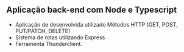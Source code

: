 ## Aplicação back-end com Node e Typescript


- Aplicação de desenvolvida utilizado Métodos HTTP (GET, POST, PUT/PATCH, DELETE)
- Sistema de rotas utilizando Express
- Ferramenta Thunderclient. 
